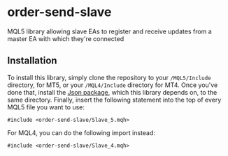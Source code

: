 # order-send-slave
MQL5 library allowing slave EAs to register and receive updates from a master EA with which they're connected

## Installation
To install this library, simply clone the repository to your `/MQL5/Include` directory, for MT5, or your `/MQL4/Include` directory for MT4. Once you've done that, install the [Json package](https://github.com/xefino/mql5-json), which this library depends on, to the same directory. Finally, insert the following statement into the top of every MQL5 file you want to use:

```
#include <order-send-slave/Slave_5.mqh>
```

For MQL4, you can do the following import instead:

```
#include <order-send-slave/Slave_4.mqh>
```
